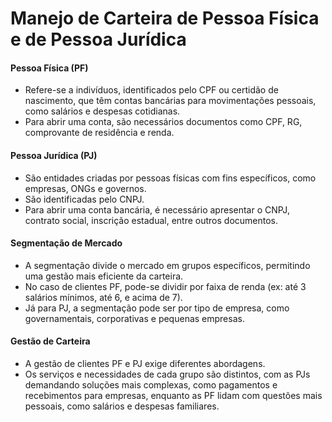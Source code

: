 # Manejo de Carteira de Pessoa Física e de Pessoa Jurídica

#### Pessoa Física (PF)
- Refere-se a indivíduos, identificados pelo CPF ou certidão de nascimento, que têm contas bancárias para movimentações pessoais, como salários e despesas cotidianas. 
- Para abrir uma conta, são necessários documentos como CPF, RG, comprovante de residência e renda.
  
#### Pessoa Jurídica (PJ)
- São entidades criadas por pessoas físicas com fins específicos, como empresas, ONGs e governos. 
- São identificadas pelo CNPJ. 
- Para abrir uma conta bancária, é necessário apresentar o CNPJ, contrato social, inscrição estadual, entre outros documentos.

#### Segmentação de Mercado
- A segmentação divide o mercado em grupos específicos, permitindo uma gestão mais eficiente da carteira. 
- No caso de clientes PF, pode-se dividir por faixa de renda (ex: até 3 salários mínimos, até 6, e acima de 7). 
- Já para PJ, a segmentação pode ser por tipo de empresa, como governamentais, corporativas e pequenas empresas.

#### Gestão de Carteira
- A gestão de clientes PF e PJ exige diferentes abordagens. 
- Os serviços e necessidades de cada grupo são distintos, com as PJs demandando soluções mais complexas, como pagamentos e recebimentos para empresas, enquanto as PF lidam com questões mais pessoais, como salários e despesas familiares.